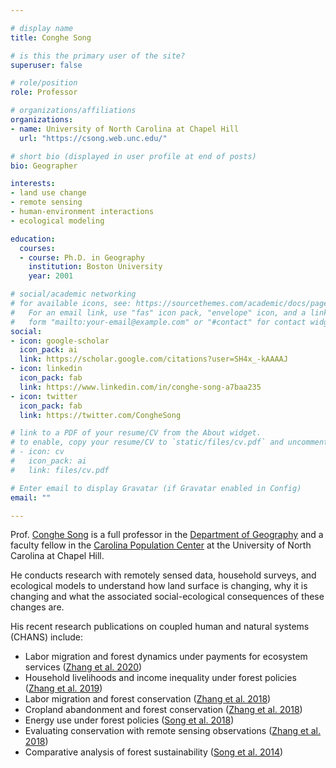```yaml
---

# display name
title: Conghe Song

# is this the primary user of the site?
superuser: false

# role/position
role: Professor

# organizations/affiliations
organizations:
- name: University of North Carolina at Chapel Hill
  url: "https://csong.web.unc.edu/"

# short bio (displayed in user profile at end of posts)
bio: Geographer

interests:
- land use change
- remote sensing
- human-environment interactions
- ecological modeling

education:
  courses:
  - course: Ph.D. in Geography
    institution: Boston University
    year: 2001

# social/academic networking
# for available icons, see: https://sourcethemes.com/academic/docs/page-builder/#icons
#   For an email link, use "fas" icon pack, "envelope" icon, and a link in the
#   form "mailto:your-email@example.com" or "#contact" for contact widget.
social:
- icon: google-scholar
  icon_pack: ai
  link: https://scholar.google.com/citations?user=SH4x_-kAAAAJ
- icon: linkedin
  icon_pack: fab
  link: https://www.linkedin.com/in/conghe-song-a7baa235
- icon: twitter
  icon_pack: fab
  link: https://twitter.com/CongheSong

# link to a PDF of your resume/CV from the About widget.
# to enable, copy your resume/CV to `static/files/cv.pdf` and uncomment the lines below.
# - icon: cv
#   icon_pack: ai
#   link: files/cv.pdf

# Enter email to display Gravatar (if Gravatar enabled in Config)
email: ""

---
```


Prof. [Conghe Song](https://csong.web.unc.edu/) is a full professor in the [Department of Geography](https://geography.unc.edu/)
and a faculty fellow in the [Carolina Population Center](https://www.cpc.unc.edu/people/fellows/conghe-song/) at the University of North Carolina at Chapel Hill. 
<br>

He conducts research with remotely sensed data, household surveys, and ecological models
to understand how land surface is changing, why it is changing and what the associated social-ecological consequences of these changes are. 
<br>

His recent research publications on coupled human and natural systems (CHANS) include:
- Labor migration and forest dynamics under payments for ecosystem services ([Zhang et al. 2020](https://www.qzgeog.com/publication/p2020-zhangqi-divergent/))
- Household livelihoods and income inequality under forest policies ([Zhang et al. 2019](https://www.qzgeog.com/publication/p2019-zhangqi-income/))
- Labor migration and forest conservation ([Zhang et al. 2018](https://www.qzgeog.com/publication/p2018-zhangqi-migration/))
- Cropland abandonment and forest conservation ([Zhang et al. 2018](https://www.qzgeog.com/publication/p2018-zhangqi-cropland/))
- Energy use under forest policies ([Song et al. 2018](https://doi.org/10.1016/j.ecolecon.2017.08.028))
- Evaluating conservation with remote sensing observations ([Zhang et al. 2018](https://www.qzgeog.com/publication/c2018-zhangqi-forest/))
- Comparative analysis of forest sustainability ([Song et al. 2014](https://doi.org/10.1016/j.forpol.2013.08.012))
<br>


